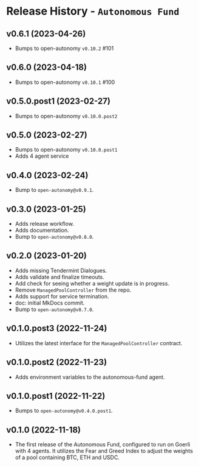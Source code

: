 # Release History - `Autonomous Fund`

## v0.6.1 (2023-04-26)
- Bumps to open-autonomy `v0.10.2` #101

## v0.6.0 (2023-04-18)
- Bumps to open-autonomy `v0.10.1` #100

## v0.5.0.post1 (2023-02-27)
- Bumps to open-autonomy `v0.10.0.post2`
  
## v0.5.0 (2023-02-27)
- Bumps to open-autonomy `v0.10.0.post1`
- Adds 4 agent service

## v0.4.0 (2023-02-24)
- Bump to `open-autonomy@v0.9.1`.

## v0.3.0 (2023-01-25)
- Adds release workflow.
- Adds documentation.
- Bump to `open-autonomy@v0.8.0`.

## v0.2.0 (2023-01-20)
- Adds missing Tendermint Dialogues.
- Adds validate and finalize timeouts.
- Add check for seeing whether a weight update is in progress.
- Remove `ManagedPoolController` from the repo.
- Adds support for service termination.
- doc: initial MkDocs commit.
- Bump to `open-autonomy@v0.7.0`.

## v0.1.0.post3 (2022-11-24)
- Utilizes the latest interface for the `ManagedPoolController` contract.

## v0.1.0.post2 (2022-11-23)
- Adds environment variables to the autonomous-fund agent. 

## v0.1.0.post1 (2022-11-22)
- Bumps to `open-autonomy@v0.4.0.post1`. 

## v0.1.0 (2022-11-18)

- The first release of the Autonomous Fund, configured to run on Goerli with 4 agents. It utilizes the Fear and Greed Index to adjust the weights of a pool containing BTC, ETH and USDC.
